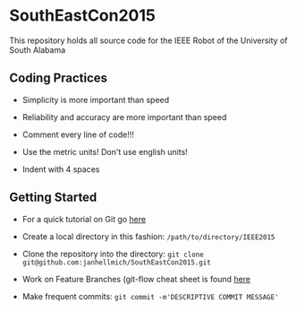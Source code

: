 # SouthEastCon2015

This repository holds all source code for the IEEE Robot of the University of South Alabama

## Coding Practices

* Simplicity is more important than speed

* Reliability and accuracy are more important than speed

* Comment every line of code!!!

* Use the metric units! Don't use english units!

* Indent with 4 spaces

## Getting Started

* For a quick tutorial on Git go [here](http://rogerdudler.github.io/git-guide/) 

* Create a local directory in this fashion: ```/path/to/directory/IEEE2015```

* Clone the repository into the directory: ```git clone git@github.com:janhellmich/SouthEastCon2015.git```

* Work on Feature Branches (git-flow cheat sheet is found [here](http://danielkummer.github.io/git-flow-cheatsheet/)

* Make frequent commits: ```git commit -m'DESCRIPTIVE COMMIT MESSAGE'```


